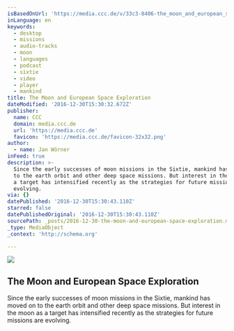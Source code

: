 ```yaml
---
isBasedOnUrl: 'https://media.ccc.de/v/33c3-8406-the_moon_and_european_space_exploration'
inLanguage: en
keywords:
  - desktop
  - missions
  - audio-tracks
  - moon
  - languages
  - podcast
  - sixtie
  - video
  - player
  - mankind
title: The Moon and European Space Exploration
dateModified: '2016-12-30T15:30:32.672Z'
publisher:
  name: CCC
  domain: media.ccc.de
  url: 'https://media.ccc.de'
  favicon: 'https://media.ccc.de/favicon-32x32.png'
author:
  - name: Jan Wörner
inFeed: true
description: >-
  Since the early successes of moon missions in the Sixtie, mankind has moved on
  to the earth orbit and other deep space missions. But interest in the moon as
  a target has intensified recently as the strategies for future missions are
  evolving.
via: {}
datePublished: '2016-12-30T15:30:43.110Z'
starred: false
datePublishedOriginal: '2016-12-30T15:30:43.110Z'
sourcePath: _posts/2016-12-30-the-moon-and-european-space-exploration.md
_type: MediaObject
_context: 'http://schema.org'

---
```

<article style=""><img src="https://imgflo.herokuapp.com/graph/2b2431f8e7ba7b0/30a0d6a61d96cefdcd56a3b90628cbef/croprotate.jpg?cropheight=1080&amp;cropwidth=1859&amp;degrees=0&amp;input=https%3A%2F%2Fstatic.media.ccc.de%2Fmedia%2Fcongress%2F2016%2F8406-hd_preview.jpg&amp;x=30&amp;y=0" /><h1>The Moon and European Space Exploration</h1><p>Since the early successes of moon missions in the Sixtie, mankind has moved on to the earth orbit and other deep space missions. But interest in the moon as a target has intensified recently as the strategies for future missions are evolving.</p></article>